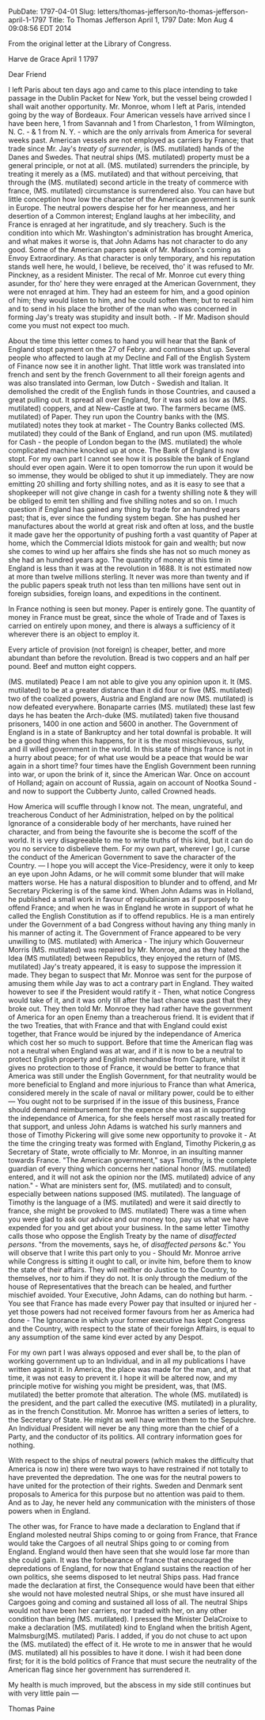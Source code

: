 PubDate: 1797-04-01
Slug: letters/thomas-jefferson/to-thomas-jefferson-april-1-1797
Title: To Thomas Jefferson  April 1, 1797
Date: Mon Aug  4 09:08:56 EDT 2014

   From the original letter at the Library of Congress.

   Harve de Grace April 1 1797

   Dear Friend

   I left Paris about ten days ago and came to this place intending to take
   passage in the Dublin Packet for New York, but the vessel being crowded I
   shall wait another opportunity. Mr. Monroe, whom I left at Paris, intended
   going by the way of Bordeaux. Four American vessels have arrived since I
   have been here, 1 from Savannah and 1 from Charleston, 1 from
   Wilmington, N. C. - & 1 from N. Y. - which are the only arrivals
   from America for several weeks past. American vessels are not employed as
   carriers by France; that trade since Mr. Jay's *treaty of surrender*, is
   (MS. mutilated) hands of the Danes and Swedes. That neutral ships (MS. 
   mutilated) property must be a general principle, or not at all. (MS. mutilated)
   surrenders the principle, by treating it merely as a (MS. mutilated) and
   that without perceiving, that through the (MS. mutilated) second article
   in the treaty of commerce with france, (MS. mutilated) circumstance is
   surrendered also. You can have but little conception how low the
   character of the American government is sunk in Europe. The neutral powers
   despise her for her meanness, and her desertion of a Common interest;
   England laughs at her imbecility, and France is enraged at her
   ingratitude, and sly treachery. Such is the condition into which Mr.
   Washington's administration has brought America, and what makes it worse
   is, that John Adams has not character to do any good. Some of the American
   papers speak of Mr. Madison's coming as Envoy Extraordinary. As that
   character is only temporary, and his reputation stands well here, he
   would, I believe, be received, tho' it was refused to Mr. Pinckney, as a
   resident Minister. The recal of Mr. Monroe cut every thing asunder, for
   tho' here they were enraged at the American Government, they were not
   enraged at him. They had an esteem for him, and a good opinion of him;
   they would listen to him, and he could soften them; but to recall him and
   to send in his place the brother of the man who was concerned in forming
   Jay's treaty was stupidity and insult both. - If Mr. Madison should come you
   must not expect too much.

   About the time this letter comes to hand you will hear that the Bank of
   England stopt payment on the 27 of Febry. and continues shut up.
   Several people who affected to laugh at my Decline and Fall of the English
   System of Finance now see it in another light. That little work was
   translated into french and sent by the french Government to all their
   foreign agents and was also translated into German, low Dutch - Swedish and
   Italian. It demolished the credit of the English funds in those Countries,
   and caused a great pulling out. It spread all over England, for it was
   sold as low as (MS. mutilated) coppers, and at New-Castle at two. The
   farmers became (MS. mutilated) of Paper. They run upon the Country banks
   with the (MS. mutilated) notes they took at market - The Country Banks
   collected (MS. mutilated) they could of the Bank of England, and run upon
   (MS. mutilated) for Cash - the people of London began to the (MS. mutilated) 
   the whole complicated machine knocked up at once. The Bank of England is
   now stopt. For my own part I cannot see how it is possible the bank of
   England should ever open again. Were it to open tomorrow the run upon it
   would be so immense, they would be obliged to shut it up immediately. They
   are now emitting 20 shilling and forty shilling notes, and as it is easy
   to see that a shopkeeper will not give change in cash for a twenty
   shilling note & they will be obliged to emit ten shilling and five shilling
   notes and so on. I much question if England has gained any thing by trade
   for an hundred years past; that is, ever since the funding system began.
   She has pushed her manufactures about the world at great risk and often at
   loss, and the bustle it made gave her the opportunity of pushing forth a
   vast quantity of Paper at home, which the Commercial Idiots mistook for
   gain and wealth; but now she comes to wind up her affairs she finds she
   has not so much money as she had an hundred years ago. The quantity of
   money at this time in England is less than it was at the revolution in
   1688. It is not estimated now at more than twelve millions sterling. It
   never was more than twenty and if the public papers speak truth not less
   than ten millions have sent out in foreign subsidies, foreign
   loans, and expeditions in the continent.

   In France nothing is seen but money. Paper is entirely gone. The quantity
   of money in France must be great, since the whole of Trade and of Taxes is
   carried on entirely upon money, and there is always a sufficiency of it
   wherever there is an object to employ it.

   Every article of provision (not foreign) is cheaper, better, and more
   abundant than before the revolution. Bread is two coppers and an half per
   pound. Beef and mutton eight coppers.

   (MS. mutilated) Peace I am not able to give you any opinion upon it. It
   (MS. mutilated) to be at a greater distance than it did four or five (MS. 
   mutilated) two of the coalized powers, Austria and England are now
   (MS. mutilated) is now defeated everywhere. Bonaparte carries (MS.
   mutilated) these last few days he has beaten the Arch-duke (MS. mutilated)
   taken five thousand prisoners, 1400 in one action and 5600 in another.
   The Government of England is in a state of Bankruptcy and her total
   downfal is probable. It will be a good thing when this happens, for it is
   the most mischievous, surly, and ill willed government in the world. In
   this state of things france is not in a hurry about peace; for of what use
   would be a peace that would be war again in a short time? four times have
   the English Government been running into war, or upon the brink of it,
   since the American War. Once on account of Holland; again on account of
   Russia, again on account of Nootka Sound - and now to support the Cubberty
   Junto, called Crowned heads.

   How America will scuffle through I know not. The mean, ungrateful, and
   treacherous Conduct of her Administration, helped on by the political
   Ignorance of a considerable body of her merchants, have ruined her
   character, and from being the favourite she is become the scoff of the
   world. It is very disagreeable to me to write truths of this kind, but it
   can do you no service to disbelieve them. For my own part, wherever I go,
   I curse the conduct of the American Government to save the character of
   the Country. &mdash; I hope you will accept the Vice-Presidency, were it only to
   keep an eye upon John Adams, or he will commit some blunder that will
   make matters worse. He has a natural disposition to blunder and to offend,
   and Mr Secretary Pickering is of the same kind. When John Adams was in
   Holland, he published a small work in favour of republicanism as if
   purposely to offend France; and when he was in England he wrote in support
   of what he called the English Constitution as if to offend republics. He is
   a man entirely under the Government of a bad Congress without having
   any thing manly in his manner of acting it. The Government of France 
   appeared to be very unwilling to (MS. mutilated) with America - The injury 
   which Gouverneur Morris (MS. mutilated) was
   repaired by Mr. Monroe, and as they hated the Idea (MS mutilated) 
   between Republics, they enjoyed the return of (MS. mutilated)
   Jay's treaty appeared, it is easy to suppose the impression it made. They
   began to suspect that Mr. Monroe was sent for the purpose of amusing them
   while Jay was to act a contrary part in England. They waited however to
   see if the President would ratify it - Then, what notice Congress would
   take of it, and it was only till after the last chance was past that
   they broke out. They then told Mr. Monroe they had rather have the
   government of America for an open Enemy than a treacherous friend. It is
   evident that if the two Treaties, that with France and that with England
   could exist together, that France would be injured by the independance of
   America which cost her so much to support. Before that time the American
   flag was not a neutral when England was at war, and if it is now to be a
   neutral to protect English property and English merchandise from Capture,
   whilst it gives no protection to those of France, it would be better to
   france that America was still under the English Government, for that
   neutrality would be more beneficial to England and more injurious to
   France than what America, considered merely in the scale of naval or
   military power, could be to either &mdash; You ought not to be surprised if in
   the issue of this business, France should demand reimbursement for the
   expence she was at in supporting the independance of America, for she
   feels herself most rascally treated for that support, and unless John
   Adams is watched his surly manners and those of Timothy Pickering will
   give some new opportunity to provoke it - At the time the cringing treaty
   was formed with England, Timothy Pickerin,g as Secretary of State, wrote
   officially to Mr. Monroe, in an insulting manner towards France. "The
   American government," says Timothy, is the complete guardian of
   every thing which concerns her national honor (MS. mutilated) entered, and it
   will not ask the opinion nor the (MS. mutilated) advice of any nation." - 
   What are ministers sent for, (MS. mutilated) and to consult,
   especially between nations supposed (MS. mutilated). The language of
   Timothy is the language of a (MS. mutilated) and were it said directly to
   france, she might be provoked to (MS. mutilated) There was a time when you were
   glad to ask our advice and our money too, pay us what we have expended
   for you and get about your business. In the same letter Timothy calls
   those who oppose the English Treaty by the name of *disaffected persons*.
   "from the movements, says he, of *disaffected persons* &c." You will
   observe that I write this part only to you - Should Mr. Monroe arrive while
   Congress is sitting it ought to call, or invite him, before them to know
   the state of their affairs. They will neither do Justice to the Country,
   to themselves, nor to him if they do not. It is only through the medium of
   the house of Representatives that the breach can be healed, and further
   mischief avoided. Your Executive, John Adams, can do nothing but harm. - You
   see that France has made every Power pay that insulted or injured her - yet
   those powers had not received former favours from her as America had done - 
   The Ignorance in which your former executive has kept Congress and the
   Country, with respect to the state of their foreign Affairs, is equal to
   any assumption of the same kind ever acted by any Despot.

   For my own part I was always opposed and ever shall be, to the plan of
   working government up to an Individual, and in all my publications I have
   written against it. In America, the place was made for the man, and, at
   that time, it was not easy to prevent it. I hope it will be altered now,
   and my principle motive for wishing you might be president, was, that
   (MS. mutilated) the better promote that alteration. The whole (MS. mutilated) 
   is the president, and the part called the executive (MS. mutilated) in a 
   plurality, as in the french Constitution. Mr. Monroe has
   written a series of letters, to the Secretary of State. He might as well
   have written them to the Sepulchre. An Individual President will never be
   any thing more than the chief of a Party, and the conductor of its
   politics. All contrary information goes for nothing.

   With respect to the ships of neutral powers (which makes the difficulty
   that America is now in) there were two ways to have restrained if not
   totally to have prevented the depredation. The one was for the neutral
   powers to have united for the protection of their rights. Sweden and
   Denmark sent proposals to America for this purpose but no attention was
   paid to them. And as to Jay, he never held any communication with the
   ministers of those powers when in England. 
   
   The other was, for France to
   have made a declaration to England that if England molested neutral Ships
   coming to or going from France, that France would take the Cargoes of all
   neutral Ships going to or coming from England. England would then have
   seen that she would lose far more than she could gain. It was the
   forbearance of france that encouraged the depredations of England, for now
   that England sustains the reaction of her own politics, she seems disposed
   to let neutral Ships pass. Had france made the declaration at first, the
   Consequence would have been that either she would not have molested neutral 
   Ships, or she must have insured all Cargoes going and coming and sustained all 
   loss of all. The neutral Ships would not have been her
   carriers, nor traded with her, on any other condition than being
   (MS. mutilated). I pressed the Minister DelaCroixe to make a declaration (MS. 
   mutilated) kind to England when the british Agent, Malmsburg(MS. mutilated) 
   Paris. I added, if you do not chuse to act upon the (MS. mutilated) the effect 
   of it. He wrote to me in answer that he would (MS. mutilated) all his
   possibles to have it done. I wish it had been done first; for it is the
   bold politics of France that must secure the neutrality of the American
   flag since her government has surrendered it.

   My health is much improved, but the abscess in my side still continues but
   with very little pain &mdash;

   Thomas Paine


